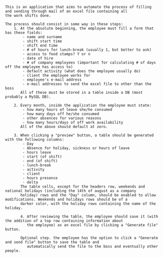 	This is an application that aims to automate the process of filling and sending through mail of an excel file containing all
	the work shifts done.

	The process should consist in some way in these steps:
		1. At the absolute beginning, the employee must fill a form that has these fields:
			- name and surname
			- shift start time
			- shift end time
			- # of hours for lunch-break (usually 1, but better to ask)
			- access to food stamps? Y or n
			- date of hire
			- # of company employees (important for calculating # of days off the employee has access to)
			- default activity (what does the employee usually do)
			- client the employee works for
			- employee's e-mail address
			- e-mail addresses to send the excel file to other than the boss
		   All of these must be stored in a table inside a DB (most probably a MySQL DB).

		2. Every month, inside the application the employee must state:
			- how many hours of leave she/he consumed
			- how many days off he/she consumed
			- other absences for various reasons
			- how many hours/days of off work availability
		   All of the above should default at zero.

		3. When clicking a "preview" button, a table should be generated with the following columns:
			- Day
			- Absence for holiday, sickness or hours of leave
			- hours leave
			- start (of shift)
			- end (of shift)
			- lunch-break
			- activity
			- client
			- hours presence
			- delta
		   The table cells, except for the headers row, weekends and national holidays (including the 14th of august as a company
		   holiday) rows and the "Day" column, should be enabled to allow modifications. Weekends and holidays rows should be of a
		   darker color, with the holiday rows containing the name of the holiday.

		   4. After reviewing the table, the employee should save it (with the addition of a top row containing information about
		      the employee) as an excel file by clicking a "Generate file" button.
		   
		   Optional step. the employee has the option to click a "Generate and send file" button to save the table and
		      automatically send the file to the boss and eventually other people.